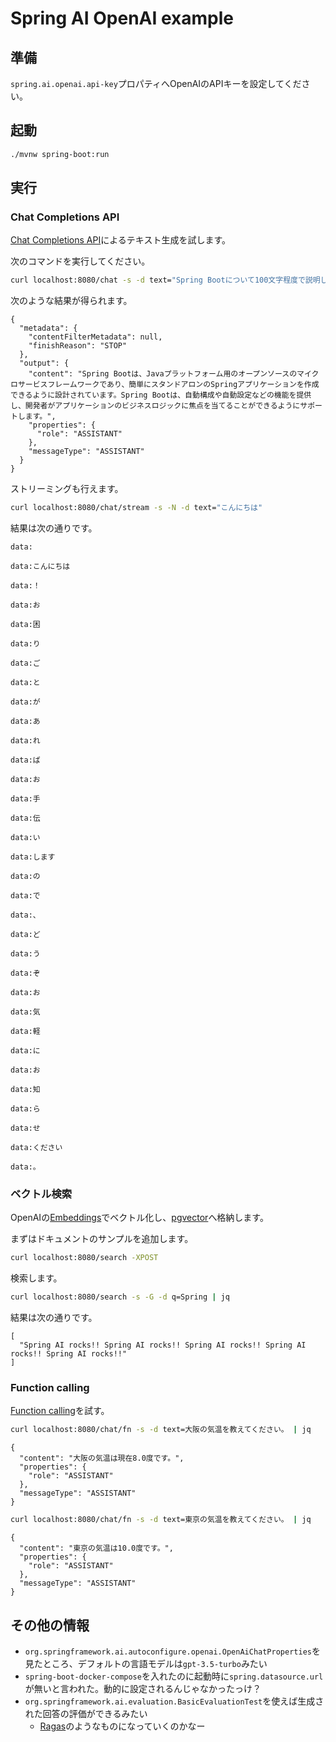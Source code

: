 # Spring AI OpenAI example

## 準備

`spring.ai.openai.api-key`プロパティへOpenAIのAPIキーを設定してください。

## 起動

```sh
./mvnw spring-boot:run
```

## 実行

### Chat Completions API

[Chat Completions API](https://platform.openai.com/docs/guides/text-generation/chat-completions-api)によるテキスト生成を試します。

次のコマンドを実行してください。

```sh
curl localhost:8080/chat -s -d text="Spring Bootについて100文字程度で説明してください 。" | jq
```

次のような結果が得られます。

```
{
  "metadata": {
    "contentFilterMetadata": null,
    "finishReason": "STOP"
  },
  "output": {
    "content": "Spring Bootは、Javaプラットフォーム用のオープンソースのマイクロサービスフレームワークであり、簡単にスタンドアロンのSpringアプリケーションを作成できるように設計されています。Spring Bootは、自動構成や自動設定などの機能を提供し、開発者がアプリケーションのビジネスロジックに焦点を当てることができるようにサポートします。",
    "properties": {
      "role": "ASSISTANT"
    },
    "messageType": "ASSISTANT"
  }
}
```

ストリーミングも行えます。

```sh
curl localhost:8080/chat/stream -s -N -d text="こんにちは"
```

結果は次の通りです。

```
data:

data:こんにちは

data:！

data:お

data:困

data:り

data:ご

data:と

data:が

data:あ

data:れ

data:ば

data:お

data:手

data:伝

data:い

data:します

data:の

data:で

data:、

data:ど

data:う

data:ぞ

data:お

data:気

data:軽

data:に

data:お

data:知

data:ら

data:せ

data:ください

data:。
```

### ベクトル検索

OpenAIの[Embeddings](https://platform.openai.com/docs/guides/embeddings)でベクトル化し、[pgvector](https://github.com/pgvector/pgvector)へ格納します。

まずはドキュメントのサンプルを追加します。

```sh
curl localhost:8080/search -XPOST
```

検索します。

```sh
curl localhost:8080/search -s -G -d q=Spring | jq
```

結果は次の通りです。

```
[
  "Spring AI rocks!! Spring AI rocks!! Spring AI rocks!! Spring AI rocks!! Spring AI rocks!!"
]
```

### Function calling

[Function calling](https://platform.openai.com/docs/guides/function-calling)を試す。

```sh
curl localhost:8080/chat/fn -s -d text=大阪の気温を教えてください。 | jq
```

```
{
  "content": "大阪の気温は現在8.0度です。",
  "properties": {
    "role": "ASSISTANT"
  },
  "messageType": "ASSISTANT"
}
```

```sh
curl localhost:8080/chat/fn -s -d text=東京の気温を教えてください。 | jq
```

```
{
  "content": "東京の気温は10.0度です。",
  "properties": {
    "role": "ASSISTANT"
  },
  "messageType": "ASSISTANT"
}
```

## その他の情報

- `org.springframework.ai.autoconfigure.openai.OpenAiChatProperties`を見たところ、デフォルトの言語モデルは`gpt-3.5-turbo`みたい
- `spring-boot-docker-compose`を入れたのに起動時に`spring.datasource.url`が無いと言われた。動的に設定されるんじゃなかったっけ？
- `org.springframework.ai.evaluation.BasicEvaluationTest`を使えば生成された回答の評価ができるみたい
    - [Ragas](https://docs.ragas.io/)のようなものになっていくのかなー
